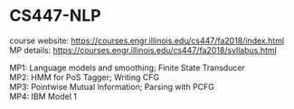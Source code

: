 # CS447-NLP
course website: https://courses.engr.illinois.edu/cs447/fa2018/index.html  
MP details: https://courses.engr.illinois.edu/cs447/fa2018/syllabus.html  

MP1: Language models and smoothing; Finite State Transducer  
MP2: HMM for PoS Tagger; Writing CFG  
MP3: Pointwise Mutual Information; Parsing with PCFG  
MP4: IBM Model 1
